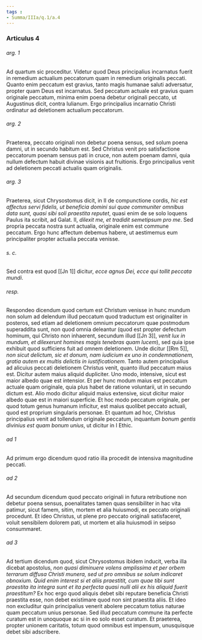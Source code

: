 ```yaml
---
tags : 
- Summa/IIIa/q.1/a.4
---
```


### Articulus 4

###### arg. 1
Ad quartum sic proceditur. Videtur quod Deus principalius incarnatus fuerit in remedium actualium peccatorum quam in remedium originalis peccati. Quanto enim peccatum est gravius, tanto magis humanae saluti adversatur, propter quam Deus est incarnatus. Sed peccatum actuale est gravius quam originale peccatum, minima enim poena debetur originali peccato, ut Augustinus dicit, contra Iulianum. Ergo principalius incarnatio Christi ordinatur ad deletionem actualium peccatorum.

###### arg. 2
Praeterea, peccato originali non debetur poena sensus, sed solum poena damni, ut in secundo habitum est. Sed Christus venit pro satisfactione peccatorum poenam sensus pati in cruce, non autem poenam damni, quia nullum defectum habuit divinae visionis aut fruitionis. Ergo principalius venit ad deletionem peccati actualis quam originalis.

###### arg. 3
Praeterea, sicut Chrysostomus dicit, in II de compunctione cordis, *hic est affectus servi fidelis, ut beneficia domini sui quae communiter omnibus data sunt, quasi sibi soli praestita reputet*, quasi enim de se solo loquens Paulus ita scribit, ad Galat. II, *dilexit me, et tradidit semetipsum pro me*. Sed propria peccata nostra sunt actualia, originale enim est commune peccatum. Ergo hunc affectum debemus habere, ut aestimemus eum principaliter propter actualia peccata venisse.

###### s. c.
Sed contra est quod [[Jn 1]] dicitur, *ecce agnus Dei, ecce qui tollit peccata mundi*.

###### resp.
Respondeo dicendum quod certum est Christum venisse in hunc mundum non solum ad delendum illud peccatum quod traductum est originaliter in posteros, sed etiam ad deletionem omnium peccatorum quae postmodum superaddita sunt, non quod omnia deleantur (quod est propter defectum hominum, qui Christo non inhaerent, secundum illud [[Jn 3]], *venit lux in mundum, et dilexerunt homines magis tenebras quam lucem*), sed quia ipse exhibuit quod sufficiens fuit ad omnem deletionem. Unde dicitur [[Rm 5]], *non sicut delictum, sic et donum, nam iudicium ex uno in condemnationem, gratia autem ex multis delictis in iustificationem*. Tanto autem principalius ad alicuius peccati deletionem Christus venit, quanto illud peccatum maius est. Dicitur autem maius aliquid dupliciter. Uno modo, intensive, sicut est maior albedo quae est intensior. Et per hunc modum maius est peccatum actuale quam originale, quia plus habet de ratione voluntarii, ut in secundo dictum est. Alio modo dicitur aliquid maius extensive, sicut dicitur maior albedo quae est in maiori superficie. Et hoc modo peccatum originale, per quod totum genus humanum inficitur, est maius quolibet peccato actuali, quod est proprium singularis personae. Et quantum ad hoc, Christus principalius venit ad tollendum originale peccatum, inquantum *bonum gentis divinius est quam bonum unius*, ut dicitur in I Ethic.

###### ad 1
Ad primum ergo dicendum quod ratio illa procedit de intensiva magnitudine peccati.

###### ad 2
Ad secundum dicendum quod peccato originali in futura retributione non debetur poena sensus, poenalitates tamen quas sensibiliter in hac vita patimur, sicut famem, sitim, mortem et alia huiusmodi, ex peccato originali procedunt. Et ideo Christus, ut plene pro peccato originali satisfaceret, voluit sensibilem dolorem pati, ut mortem et alia huiusmodi in seipso consummaret.

###### ad 3
Ad tertium dicendum quod, sicut Chrysostomus ibidem inducit, verba illa dicebat apostolus, *non quasi diminuere volens amplissima et per orbem terrarum diffusa Christi munera, sed ut pro omnibus se solum indicaret obnoxium. Quid enim interest si et aliis praestitit, cum quae tibi sunt praestita ita integra sunt et ita perfecta quasi nulli alii ex his aliquid fuerit praestitum?* Ex hoc ergo quod aliquis debet sibi reputare beneficia Christi praestita esse, non debet existimare quod non sint praestita aliis. Et ideo non excluditur quin principalius venerit abolere peccatum totius naturae quam peccatum unius personae. Sed illud peccatum commune ita perfecte curatum est in unoquoque ac si in eo solo esset curatum. Et praeterea, propter unionem caritatis, totum quod omnibus est impensum, unusquisque debet sibi adscribere.

